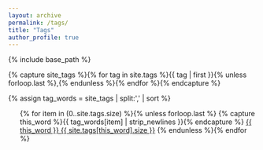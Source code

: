 ```yaml
---
layout: archive
permalink: /tags/
title: "Tags"
author_profile: true
---
```


{% include base_path %}

{% capture site_tags %}{% for tag in site.tags %}{{ tag | first }}{% unless forloop.last %},{% endunless %}{% endfor %}{% endcapture %}
<!-- site_tags: {{ site_tags }} -->
{% assign tag_words = site_tags | split:',' | sort %}
<!-- tag_words: {{ tag_words }} -->
  <ul class="tag-box inline">
  {% for item in (0..site.tags.size) %}{% unless forloop.last %}
    {% capture this_word %}{{ tag_words[item] | strip_newlines }}{% endcapture %}
    <a href="/search/?tags={{ this_word | cgi_escape }}" class="btn btn--info">{{ this_word }} <span>{{ site.tags[this_word].size }}</span></a>
  {% endunless %}{% endfor %}
  </ul>